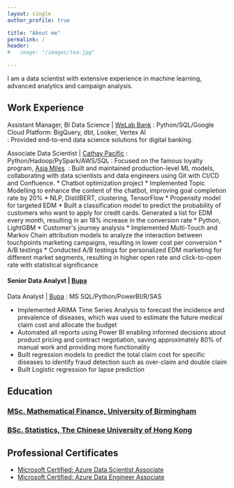 ```yaml
---
layout: single
author_profile: true

title: "About me"
permalink: /
header:
#   image: "/images/tea.jpg"

---
```


I am a data scientist with extensive experience in machine learning, advanced analytics and campaign analysis.

## Work Experience

Assistant Manager, BI Data Science | [WeLab Bank](https://www.welab.bank/en/)
:   Python/SQL/Google Cloud Platform: BigQuery, dbt, Looker, Vertex AI  
:   Provided end-to-end data science solutions for digital banking.

Associate Data Scientist | [Cathay Pacific](https://www.cathaypacific.com/cx/en_CA.html)
:   Python/Hadoop/PySpark/AWS/SQL
:   Focused on the famous loyalty program, [Asia Miles](https://www.asiamiles.com/en/home.html).
:   Built and maintained production-level ML models, collaborating with data scientists and data engineers using Git
with CI/CD and Confluence.
    * Chatbot optimization project
        * Implemented Topic Modelling to enhance the content of the chatbot, improving goal completion rate by 20% 
        * NLP, DistilBERT, clustering, TensorFlow
    * Propensity model for targeted EDM
        * Built a classification model to predict the probability of customers who want to apply for credit cards. Generated a list for EDM every month, resulting in an 18% increase in the conversion rate 
        * Python, LightGBM
    * Customer's journey analysis
        * Implemented Multi-Touch and Markov Chain attribution models to analyze the interaction between touchpoints marketing campaigns, resulting in lower cost per conversion
    * A/B testings
        * Conducted A/B testings for personalized EDM marketing for different market segments, resulting in higher open rate and click-to-open rate with statistical significance

#### Senior Data Analyst | [Bupa](https://www.bupa.com.hk/en/)
Data Analyst | [Bupa](https://www.bupa.com.hk/en/)
:   MS SQL/Python/PowerBI/R/SAS  
* Implemented ARIMA Time Series Analysis to forecast the incidence and prevalence of diseases, which was used to estimate the future medical claim cost and allocate the budget
* Automated all reports using Power BI enabling informed decisions about product pricing and contract negotiation,
saving approximately 80% of manual work and providing more functionality
* Built regression models to predict the total claim cost for specific diseases to identify fraud detection such as over-claim and double claim
* Built Logistic regression for lapse prediction

## Education
### [MSc. Mathematical Finance, University of Birmingham](https://www.birmingham.ac.uk/postgraduate/courses/taught/maths/mathematical-finance.aspx)
### [BSc. Statistics, The Chinese University of Hong Kong](https://www.sta.cuhk.edu.hk/programmes/b-sc-in-statistics/)

## Professional Certificates
* [Microsoft Certified: Azure Data Scientist Associate](https://learn.microsoft.com/en-us/certifications/azure-data-scientist/)
* [Microsoft Certified: Azure Data Engineer Associate](https://learn.microsoft.com/en-us/certifications/azure-data-engineer/)

<!-- ## Technical Skills
Python | SQL | PySpark | R | SAS | Git | dbt | Machine Learning | Natural Language Processing 
Deep Learning | Neural network | Time Series | Statistical modelling | Regression | Experimental design
A/B testing | MLOps | GCP | Vertex AI | BigQuery | Looker | Databricks | Azure | Azure Data Lake 
Azure Machine Learning | AWS | Pandas | Numpy | scikit-learn | XGboost | Optuna | TensorFlow | PyTorch | Kubeflow
English | Cantonese | Mandarin -->
